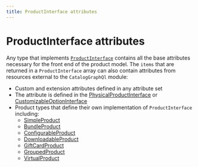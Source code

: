 ```yaml
---
title: ProductInterface attributes
---
```


# ProductInterface attributes

Any type that implements [`ProductInterface`](https://developer.adobe.com/commerce/webapi/graphql-api/index.html#definition-ProductInterface) contains all the base attributes necessary for the front end of the product model.
The `items` that are returned in a `ProductInterface` array can also contain attributes from resources external to the `CatalogGraphQl` module:

-  Custom and extension attributes defined in any attribute set
-  The attribute is defined in the [PhysicalProductInterface](https://developer.adobe.com/commerce/webapi/graphql-api/index.html#definition-PhysicalProductInterface) or [CustomizableOptionInterface](customizable-option.md)
-  Product types that define their own implementation of `ProductInterface` including:
   -  [SimpleProduct](types/simple.md)
   -  [BundleProduct](types/bundle.md)
   -  [ConfigurableProduct](types/configurable.md)
   -  [DownloadableProduct](types/downloadable.md)
   -  [GiftCardProduct](types/gift-card.md)
   -  [GroupedProduct](types/grouped.md)
   -  [VirtualProduct](types/virtual.md)
